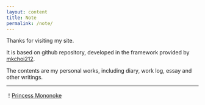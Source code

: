 ```yaml
---
layout: content
title: Note
permalink: /note/
---
```


Thanks for visiting my site.<br>

It is based on github repository, developed in the framework provided by [mkchoi212](https://deadbeef.me/paper-jekyll-theme/). <br>

The contents are my personal works, including diary, work log, essay and other writings. 

---

！[Princess Mononoke](https://youweima.github.com/assets/youling_gongzhu-003.jpg)
